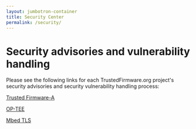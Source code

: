```yaml
---
layout: jumbotron-container
title: Security Center
permalink: /security/
---
```

# Security advisories and vulnerability handling

Please see the following links for each TrustedFirmware.org project's security advisories and security vulnerability handling process:

[Trusted Firmware-A](https://trustedfirmware-a.readthedocs.io/en/latest/process/security.html)

[OP-TEE](https://www.op-tee.org/security-advisories/)

[Mbed TLS](https://tls.mbed.org/security/)
